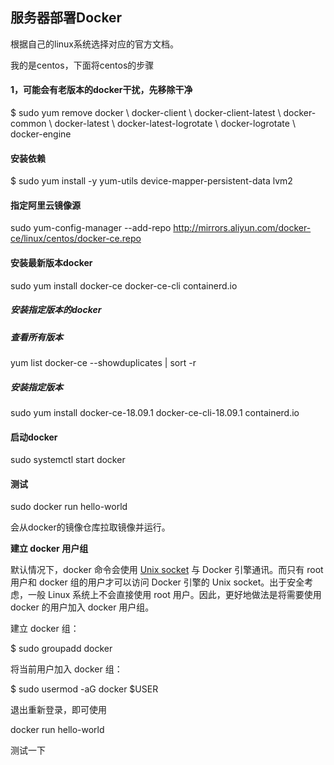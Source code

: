 ## 服务器部署Docker



根据自己的linux系统选择对应的官方文档。

我的是centos，下面将centos的步骤

#### 1，可能会有老版本的docker干扰，先移除干净

$ sudo yum remove docker \                  docker-client \                  docker-client-latest \                  docker-common \                  docker-latest \                  docker-latest-logrotate \                  docker-logrotate \                  docker-engine

#### 安装依赖

$ sudo yum install -y yum-utils device-mapper-persistent-data lvm2

#### 指定阿里云镜像源

sudo yum-config-manager --add-repo http://mirrors.aliyun.com/docker-ce/linux/centos/docker-ce.repo

#### 安装最新版本docker

sudo yum install docker-ce docker-ce-cli containerd.io

##### 安装指定版本的docker

##### 查看所有版本

yum list docker-ce --showduplicates | sort -r

##### 安装指定版本

sudo yum install docker-ce-18.09.1 docker-ce-cli-18.09.1 containerd.io

#### 启动docker

sudo systemctl start docker

#### 测试

sudo docker run hello-world

会从docker的镜像仓库拉取镜像并运行。

**建立 docker 用户组**

默认情况下，docker 命令会使用 [Unix socket](https://en.wikipedia.org/wiki/Unix_domain_socket) 与 Docker 引擎通讯。而只有 root 用户和 docker 组的用户才可以访问 Docker 引擎的 Unix socket。出于安全考虑，一般 Linux 系统上不会直接使用 root 用户。因此，更好地做法是将需要使用 docker 的用户加入 docker 用户组。

建立 docker 组：

$ sudo groupadd docker

将当前用户加入 docker 组：

$ sudo usermod -aG docker $USER

退出重新登录，即可使用

docker run hello-world

测试一下